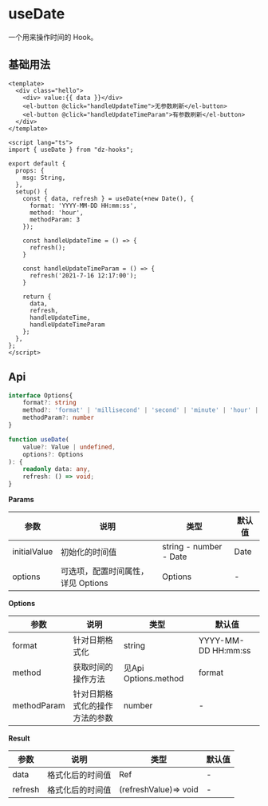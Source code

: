# useDate

一个用来操作时间的 Hook。

## 基础用法

<UseDate />

```vue
<template>
  <div class="hello">
    <div> value:{{ data }}</div>
    <el-button @click="handleUpdateTime">无参数刷新</el-button>
    <el-button @click="handleUpdateTimeParam">有参数刷新</el-button>
  </div>
</template>

<script lang="ts">
import { useDate } from "dz-hooks";

export default {
  props: {
    msg: String,
  },
  setup() {
    const { data, refresh } = useDate(+new Date(), {
      format: 'YYYY-MM-DD HH:mm:ss',
      method: 'hour',
      methodParam: 3
    });

    const handleUpdateTime = () => {
      refresh();
    }

    const handleUpdateTimeParam = () => {
      refresh('2021-7-16 12:17:00');
    }

    return {
      data,
      refresh,
      handleUpdateTime,
      handleUpdateTimeParam
    };
  },
};
</script>
```

## Api

```ts
interface Options{
    format?: string
    method?: 'format' | 'millisecond' | 'second' | 'minute' | 'hour' | 'date' |'day'  | 'month' | 'year',
    methodParam?: number 
}

function useDate(
    value?: Value | undefined, 
    options?: Options
): {
    readonly data: any,
    refresh: () => void;
}
```



**Params**

| 参数           | 说明                    | 类型                     | 默认值  |
| ------------ | --------------------- | ---------------------- | ---- |
| initialValue | 初始化的时间值               | string - number - Date | Date |
| options      | 可选项，配置时间属性，详见 Options | Options                | -    |

**Options**

| 参数          | 说明              | 类型                  | 默认值                 |
| ----------- | --------------- | ------------------- | ------------------- |
| format      | 针对日期格式化         | string              | YYYY-MM-DD HH:mm:ss |
| method      | 获取时间的操作方法       | 见Api Options.method | format              |
| methodParam | 针对日期格式化的操作方法的参数 | number              | -                   |

**Result**

| 参数      | 说明       | 类型                    | 默认值 |
| ------- | -------- | --------------------- | --- |
| data    | 格式化后的时间值 | Ref                   | -   |
| refresh | 格式化后的时间值 | (refreshValue)=> void | -   |